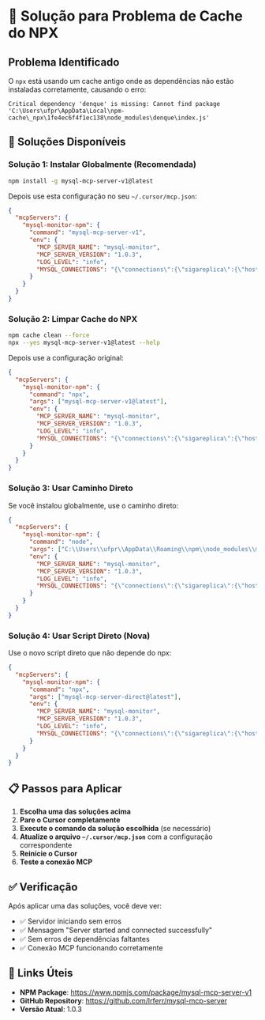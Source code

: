 # 🔧 Solução para Problema de Cache do NPX

## Problema Identificado
O `npx` está usando um cache antigo onde as dependências não estão instaladas corretamente, causando o erro:
```
Critical dependency 'denque' is missing: Cannot find package 'C:\Users\ufpr\AppData\Local\npm-cache\_npx\1fe4ec6f4f1ec138\node_modules\denque\index.js'
```

## 🚀 Soluções Disponíveis

### Solução 1: Instalar Globalmente (Recomendada)
```bash
npm install -g mysql-mcp-server-v1@latest
```

Depois use esta configuração no seu `~/.cursor/mcp.json`:
```json
{
  "mcpServers": {
    "mysql-monitor-npm": {
      "command": "mysql-mcp-server-v1",
      "env": {
        "MCP_SERVER_NAME": "mysql-monitor",
        "MCP_SERVER_VERSION": "1.0.3",
        "LOG_LEVEL": "info",
        "MYSQL_CONNECTIONS": "{\"connections\":{\"sigareplica\":{\"host\":\"10.200.110.10\",\"port\":3306,\"user\":\"sigareplica\",\"password\":\"SMJHmFhJgAf4q81EoDPb\",\"database\":\"mysql\"}},\"defaultConnection\":\"sigareplica\"}"
      }
    }
  }
}
```

### Solução 2: Limpar Cache do NPX
```bash
npm cache clean --force
npx --yes mysql-mcp-server-v1@latest --help
```

Depois use a configuração original:
```json
{
  "mcpServers": {
    "mysql-monitor-npm": {
      "command": "npx",
      "args": ["mysql-mcp-server-v1@latest"],
      "env": {
        "MCP_SERVER_NAME": "mysql-monitor",
        "MCP_SERVER_VERSION": "1.0.3",
        "LOG_LEVEL": "info",
        "MYSQL_CONNECTIONS": "{\"connections\":{\"sigareplica\":{\"host\":\"10.200.110.10\",\"port\":3306,\"user\":\"sigareplica\",\"password\":\"SMJHmFhJgAf4q81EoDPb\",\"database\":\"mysql\"}},\"defaultConnection\":\"sigareplica\"}"
      }
    }
  }
}
```

### Solução 3: Usar Caminho Direto
Se você instalou globalmente, use o caminho direto:
```json
{
  "mcpServers": {
    "mysql-monitor-npm": {
      "command": "node",
      "args": ["C:\\Users\\ufpr\\AppData\\Roaming\\npm\\node_modules\\mysql-mcp-server-v1\\src\\index.js"],
      "env": {
        "MCP_SERVER_NAME": "mysql-monitor",
        "MCP_SERVER_VERSION": "1.0.3",
        "LOG_LEVEL": "info",
        "MYSQL_CONNECTIONS": "{\"connections\":{\"sigareplica\":{\"host\":\"10.200.110.10\",\"port\":3306,\"user\":\"sigareplica\",\"password\":\"SMJHmFhJgAf4q81EoDPb\",\"database\":\"mysql\"}},\"defaultConnection\":\"sigareplica\"}"
      }
    }
  }
}
```

### Solução 4: Usar Script Direto (Nova)
Use o novo script direto que não depende do npx:
```json
{
  "mcpServers": {
    "mysql-monitor-npm": {
      "command": "npx",
      "args": ["mysql-mcp-server-direct@latest"],
      "env": {
        "MCP_SERVER_NAME": "mysql-monitor",
        "MCP_SERVER_VERSION": "1.0.3",
        "LOG_LEVEL": "info",
        "MYSQL_CONNECTIONS": "{\"connections\":{\"sigareplica\":{\"host\":\"10.200.110.10\",\"port\":3306,\"user\":\"sigareplica\",\"password\":\"SMJHmFhJgAf4q81EoDPb\",\"database\":\"mysql\"}},\"defaultConnection\":\"sigareplica\"}"
      }
    }
  }
}
```

## 📋 Passos para Aplicar

1. **Escolha uma das soluções acima**
2. **Pare o Cursor completamente**
3. **Execute o comando da solução escolhida** (se necessário)
4. **Atualize o arquivo `~/.cursor/mcp.json`** com a configuração correspondente
5. **Reinicie o Cursor**
6. **Teste a conexão MCP**

## ✅ Verificação

Após aplicar uma das soluções, você deve ver:
- ✅ Servidor iniciando sem erros
- ✅ Mensagem "Server started and connected successfully"
- ✅ Sem erros de dependências faltantes
- ✅ Conexão MCP funcionando corretamente

## 🔗 Links Úteis

- **NPM Package**: https://www.npmjs.com/package/mysql-mcp-server-v1
- **GitHub Repository**: https://github.com/lrferr/mysql-mcp-server
- **Versão Atual**: 1.0.3
